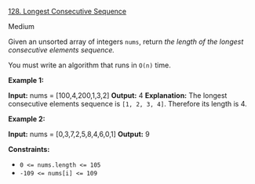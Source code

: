 [128\. Longest Consecutive Sequence](https://leetcode.com/problems/longest-consecutive-sequence/)

Medium

Given an unsorted array of integers `nums`, return *the length of the longest consecutive elements sequence.*

You must write an algorithm that runs in `O(n)` time.

**Example 1:**

**Input:** nums = [100,4,200,1,3,2]
**Output:** 4
**Explanation:** The longest consecutive elements sequence is `[1, 2, 3, 4]`. Therefore its length is 4.

**Example 2:**

**Input:** nums = [0,3,7,2,5,8,4,6,0,1]
**Output:** 9

**Constraints:**

- `0 <= nums.length <= 105`
- `-109 <= nums[i] <= 109`
